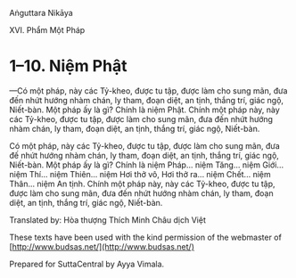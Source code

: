  

Aṅguttara Nikāya

XVI. Phẩm Một Pháp

# 1–10. Niệm Phật

—Có một pháp, này các Tỷ-kheo, được tu tập, được làm cho sung mãn, đưa đến nhứt hướng nhàm chán, ly tham, đoạn diệt, an tịnh, thắng trí, giác ngộ, Niết-bàn. Một pháp ấy là gì? Chính là niệm Phật. Chính một pháp này, này các Tỷ-kheo, được tu tập, được làm cho sung mãn, đưa đến nhứt hướng nhàm chán, ly tham, đoạn diệt, an tịnh, thắng trí, giác ngộ, Niết-bàn.

Có một pháp, này các Tỷ-kheo, được tu tập, được làm cho sung mãn, đưa đế nhứt hướng nhàm chán, ly tham, đoạn diệt, an tịnh, thắng trí, giác ngộ, Niết-bàn. Một pháp ấy là gì? Chính là niệm Pháp... niệm Tăng... niệm Giới... niệm Thí... niệm Thiên... niệm Hơi thở vô, Hơi thở ra... niệm Chết... niệm Thân... niệm An tịnh. Chính một pháp này, này các Tỷ-kheo, được tu tập, được làm cho sung mãn, đưa đến nhứt hướng nhàm chán, ly tham, đoạn diệt, an tịnh, thắng trí, giác ngộ, Niết-bàn.

Translated by: Hòa thượng Thích Minh Châu dịch Việt

These texts have been used with the kind permission of the webmaster of [http://www.budsas.net/](http://www.budsas.net/)

Prepared for SuttaCentral by Ayya Vimala.